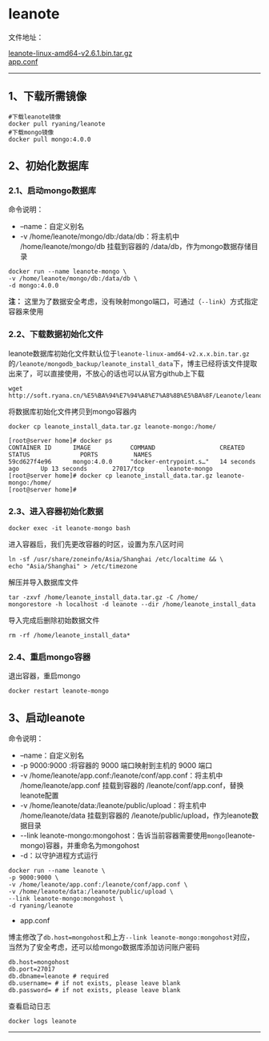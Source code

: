 # leanote

文件地址：

[leanote-linux-amd64-v2.6.1.bin.tar.gz][1]   
[app.conf][2]

---

## 1、下载所需镜像

```
#下载leanote镜像
docker pull ryaning/leanote
#下载mongo镜像
docker pull mongo:4.0.0
```

## 2、初始化数据库

### 2.1、启动mongo数据库

命令说明：

- –name：自定义别名
- -v /home/leanote/mongo/db:/data/db：将主机中 /home/leanote/mongo/db 挂载到容器的 /data/db，作为mongo数据存储目录

```
docker run --name leanote-mongo \
-v /home/leanote/mongo/db:/data/db \
-d mongo:4.0.0
```

**注：** 这里为了数据安全考虑，没有映射mongo端口，可通过（`--link`）方式指定容器来使用


### 2.2、下载数据初始化文件

leanote数据库初始化文件默认位于`leanote-linux-amd64-v2.x.x.bin.tar.gz`的`/leanote/mongodb_backup/leanote_install_data`下，博主已经将该文件提取出来了，可以直接使用，不放心的话也可以从官方github上下载

```
wget http://soft.ryana.cn/%E5%BA%94%E7%94%A8%E7%A8%8B%E5%BA%8F/Leanote/leanote_install_data.tar.gz
```

将数据库初始化文件拷贝到mongo容器内

```
docker cp leanote_install_data.tar.gz leanote-mongo:/home/
```

```
[root@server home]# docker ps
CONTAINER ID      IMAGE           COMMAND                  CREATED             STATUS              PORTS          NAMES
59cd627f4e96      mongo:4.0.0     "docker-entrypoint.s…"   14 seconds ago      Up 13 seconds       27017/tcp      leanote-mongo
[root@server home]# docker cp leanote_install_data.tar.gz leanote-mongo:/home/
[root@server home]#
```

### 2.3、进入容器初始化数据

```
docker exec -it leanote-mongo bash
```

进入容器后，我们先更改容器的时区，设置为东八区时间

```
ln -sf /usr/share/zoneinfo/Asia/Shanghai /etc/localtime && \
echo "Asia/Shanghai" > /etc/timezone
```

解压并导入数据库文件

```
tar -zxvf /home/leanote_install_data.tar.gz -C /home/
mongorestore -h localhost -d leanote --dir /home/leanote_install_data
```

导入完成后删除初始数据文件

```
rm -rf /home/leanote_install_data*
```

### 2.4、重启mongo容器

退出容器，重启mongo

```
docker restart leanote-mongo
```

## 3、启动leanote

命令说明：

- –name：自定义别名
- -p 9000:9000 :将容器的 9000 端口映射到主机的 9000 端口
- -v /home/leanote/app.conf:/leanote/conf/app.conf：将主机中 /home/leanote/app.conf 挂载到容器的  /leanote/conf/app.conf，替换leanote配置
- -v /home/leanote/data:/leanote/public/upload：将主机中 /home/leanote/data 挂载到容器的  /leanote/public/upload，作为leanote数据目录
- --link leanote-mongo:mongohost：告诉当前容器需要使用`mongo`(leanote-mongo)容器，并重命名为mongohost
- -d：以守护进程方式运行

```
docker run --name leanote \
-p 9000:9000 \
-v /home/leanote/app.conf:/leanote/conf/app.conf \
-v /home/leanote/data:/leanote/public/upload \
--link leanote-mongo:mongohost \
-d ryaning/leanote
```
- app.conf

博主修改了`db.host=mongohost`和上方`--link leanote-mongo:mongohost`对应，当然为了安全考虑，还可以给mongo数据库添加访问账户密码

```
db.host=mongohost
db.port=27017
db.dbname=leanote # required
db.username= # if not exists, please leave blank
db.password= # if not exists, please leave blank
```

查看启动日志

```
docker logs leanote
```

---
[1]:https://jaist.dl.sourceforge.net/project/leanote-bin/${LEANOTE_VERSION}/leanote-linux-amd64-v${LEANOTE_VERSION}.bin.tar.gz
[2]:https://github.com/YoriChen/docker/blob/master/leanote/app.conf